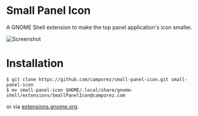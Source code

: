 Small Panel Icon
================

A GNOME Shell extension to make the top panel application's icon smaller.

![Screenshot](http://i.imgur.com/Y0Y6Alv.png)

# Installation

~~~
$ git clone https://github.com/camporez/small-panel-icon.git small-panel-icon
$ mv small-panel-icon $HOME/.local/share/gnome-shell/extensions/SmallPanelIcon@camporez.com
~~~

or via [extensions.gnome.org](https://extensions.gnome.org/extension/861/small-panel-icon/).